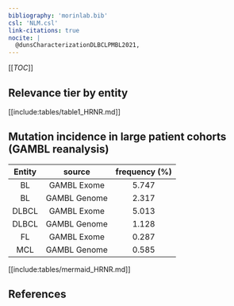 ```yaml
---
bibliography: 'morinlab.bib'
csl: 'NLM.csl'
link-citations: true
nocite: |
  @dunsCharacterizationDLBCLPMBL2021, 
---
```


[[_TOC_]]




## Relevance tier by entity

[[include:tables/table1_HRNR.md]]


## Mutation incidence in large patient cohorts (GAMBL reanalysis)

|Entity|source |frequency (%)|
|:------:|:----:|:----:|
|BL|GAMBL Exome |5.747 |
|BL|GAMBL Genome |2.317 |
|DLBCL|GAMBL Exome |5.013 |
|DLBCL|GAMBL Genome |1.128 |
|FL|GAMBL Exome |0.287 |
|MCL|GAMBL Genome |0.585 |


[[include:tables/mermaid_HRNR.md]]

## References


